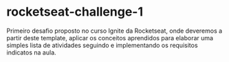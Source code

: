 # rocketseat-challenge-1

Primeiro desafio proposto no curso Ignite da Rocketseat, onde deveremos a partir deste template, aplicar os conceitos aprendidos para elaborar uma simples lista de atividades seguindo e implementando os requisitos indicatos na aula.
